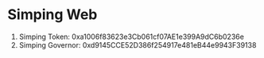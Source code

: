 # Simping Web

1. Simping Token: 0xa1006f83623e3Cb061cf07AE1e399A9dC6b0236e
2. Simping Governor: 0xd9145CCE52D386f254917e481eB44e9943F39138